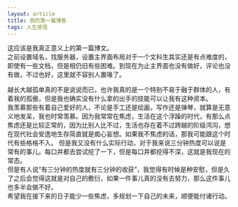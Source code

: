 ```yaml
---
layout: article
title: 我的第一篇博客
tags: 人生感悟
---
```

这应该是我真正意义上的第一篇博文。  
之前设置域名，找服务器，设置主界面布局对于一个文科生其实还是有点难度的，即使有一些文档，但是相仍旧有些困难。到现在为止主界面也没有做好，评论也没有做，不过也好，这里就不容别人置喙了。  

<!--more-->

越长大越孤单真的不是说说而已，也许我真的是一个特别不易于融于群体的人，有着我的孤傲，但是我也确实没有什么拿的出手的技能可以让我有这种资本。  
我羡慕那些有着自己爱好的人，不论是手工还是绘画，写作还是弹琴，就算是无意义地发呆，我也时常羡慕。因为我常常在焦虑，生活在这个浮躁的时代，有那么点焦虑还是比较正常的，因为比别人比不过，生活也存在着不过跨越的阶级鸿沟，想在现代社会安逸地生存简直就是痴心妄想。如果我不焦虑的话，那我可能跟这个时代有些格格不入。
但是我又没有什么实际行动，对于我来说三分钟热度可以说是常有的事儿。每口井都去尝试挖了一下，但是每口井都挖得不深，这就是我现在的常态。  
但是有人说“有三分钟的热度就有三分钟的收获”，我觉得有时候是种安慰，但是久了之后会觉得这就是对自己的敷衍，如果一件事儿真的没有去努力，那么这件事儿也多半会做不好。  
希望我在接下来的日子能少一些焦虑，多规划一下自己的未来，顺便能付诸行动。

